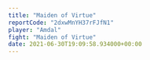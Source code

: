 ```yaml
---
title: "Maiden of Virtue"
reportCode: "2dxwMnYH37rFJfN1"
player: "Amdal"
fight: "Maiden of Virtue"
date: 2021-06-30T19:09:58.934000+00:00
---
```


